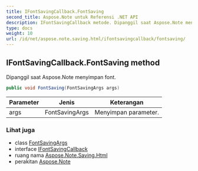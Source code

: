 ```yaml
---
title: IFontSavingCallback.FontSaving
second_title: Aspose.Note untuk Referensi .NET API
description: IFontSavingCallback metode. Dipanggil saat Aspose.Note menyimpan font.
type: docs
weight: 10
url: /id/net/aspose.note.saving.html/ifontsavingcallback/fontsaving/
---
```

## IFontSavingCallback.FontSaving method

Dipanggil saat Aspose.Note menyimpan font.

```csharp
public void FontSaving(FontSavingArgs args)
```

| Parameter | Jenis | Keterangan |
| --- | --- | --- |
| args | FontSavingArgs | Menyimpan parameter. |

### Lihat juga

* class [FontSavingArgs](../../fontsavingargs/)
* interface [IFontSavingCallback](../)
* ruang nama [Aspose.Note.Saving.Html](../../ifontsavingcallback/)
* perakitan [Aspose.Note](../../../)


